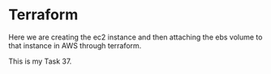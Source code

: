 # Terraform

Here we are creating the ec2 instance and then attaching the ebs volume to that instance in AWS through terraform.

This is my Task 37.
